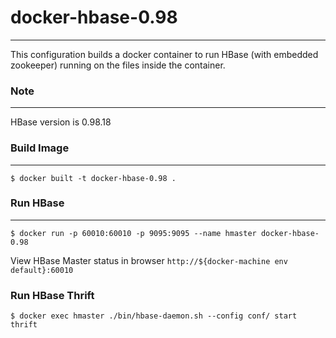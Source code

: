 # docker-hbase-0.98
-------
This configuration builds a docker container to run HBase (with embedded zookeeper) running on the files inside the container.

### Note
-------
HBase version is 0.98.18


### Build Image
--------
	$ docker built -t docker-hbase-0.98 .
	
### Run HBase
--------
	$ docker run -p 60010:60010 -p 9095:9095 --name hmaster docker-hbase-0.98
	
	
View HBase Master status in browser `http://${docker-machine env default}:60010`

### Run HBase Thrift
	$ docker exec hmaster ./bin/hbase-daemon.sh --config conf/ start thrift
